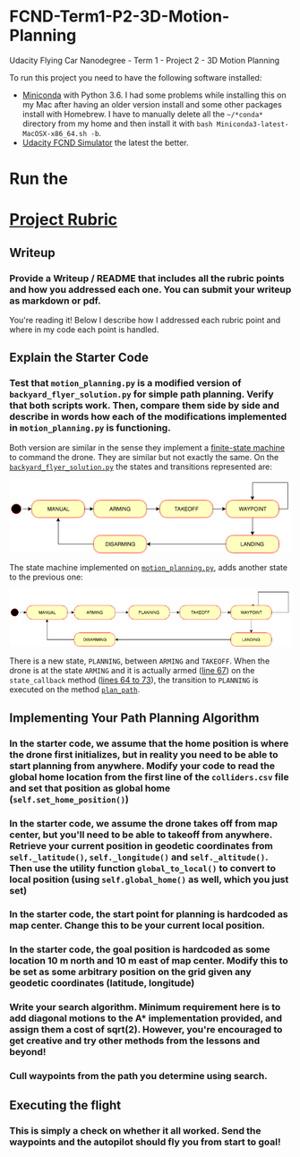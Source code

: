 # FCND-Term1-P2-3D-Motion-Planning
Udacity Flying Car Nanodegree - Term 1 - Project 2 - 3D Motion Planning

To run this project you need to have the following software installed:

- [Miniconda](https://conda.io/miniconda.html) with Python 3.6. I had some problems while installing this on my Mac after having an older version install and some other packages install with Homebrew. I have to manually delete all the `~/*conda*` directory from my home and then install it with `bash Miniconda3-latest-MacOSX-x86_64.sh -b`.
- [Udacity FCND Simulator](https://github.com/udacity/FCND-Simulator-Releases/releases) the latest the better.


# Run the


# [Project Rubric](https://review.udacity.com/#!/rubrics/1534/view)

## Writeup

### Provide a Writeup / README that includes all the rubric points and how you addressed each one. You can submit your writeup as markdown or pdf.

You're reading it! Below I describe how I addressed each rubric point and where in my code each point is handled.

## Explain the Starter Code

### Test that `motion_planning.py` is a modified version of `backyard_flyer_solution.py` for simple path planning. Verify that both scripts work. Then, compare them side by side and describe in words how each of the modifications implemented in `motion_planning.py` is functioning.

Both version are similar in the sense they implement a [finite-state machine](https://en.wikipedia.org/wiki/Finite-state_machine) to command the drone. They are similar but not exactly the same. On the [`backyard_flyer_solution.py`](./backyard_flyer_solution.py) the states and transitions represented are:

![backyard_flyer_solution.py state machine](./images/backyard_flyer_state_machine.png)

The state machine implemented on [`motion_planning.py`](./motion_planning_from_seed_project.py), adds another state to the previous one:

![motion_planning_from_seed_project.py state machine](./images/motion_planning_state_machine.png)

There is a new state, `PLANNING`, between  `ARMING` and `TAKEOFF`. When the drone is at the state `ARMING` and it is actually armed ([line 67](./motion_planning_from_seed_project.py#L67)) on the `state_callback` method ([lines 64 to 73](./motion_planning_from_seed_project.py#L62-L73)), the transition to `PLANNING` is executed on the method [`plan_path`](./motion_planning_from_seed_project.py#L115-167).



## Implementing Your Path Planning Algorithm

### In the starter code, we assume that the home position is where the drone first initializes, but in reality you need to be able to start planning from anywhere. Modify your code to read the global home location from the first line of the `colliders.csv` file and set that position as global home (`self.set_home_position()`)

### In the starter code, we assume the drone takes off from map center, but you'll need to be able to takeoff from anywhere. Retrieve your current position in geodetic coordinates from `self._latitude()`, `self._longitude()` and `self._altitude()`. Then use the utility function `global_to_local()` to convert to local position (using `self.global_home()` as well, which you just set)

### In the starter code, the start point for planning is hardcoded as map center. Change this to be your current local position.

### In the starter code, the goal position is hardcoded as some location 10 m north and 10 m east of map center. Modify this to be set as some arbitrary position on the grid given any geodetic coordinates (latitude, longitude)

### Write your search algorithm. Minimum requirement here is to add diagonal motions to the A* implementation provided, and assign them a cost of sqrt(2). However, you're encouraged to get creative and try other methods from the lessons and beyond!

### Cull waypoints from the path you determine using search.

## Executing the flight

### This is simply a check on whether it all worked. Send the waypoints and the autopilot should fly you from start to goal!
